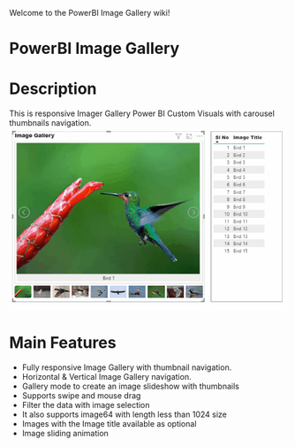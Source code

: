 Welcome to the PowerBI Image Gallery wiki!
# PowerBI Image Gallery

# Description
  This is responsive Imager Gallery Power BI Custom Visuals with carousel thumbnails navigation. 
![alt text](https://github.com/prabhubeec/PowerBI-ImageGallery/blob/master/Report-Navigation.gif?raw=true)


# Main Features

*   Fully responsive Image Gallery with thumbnail navigation.
*   Horizontal & Vertical Image Gallery navigation.
*   Gallery mode to create an image slideshow with thumbnails
*   Supports swipe and mouse drag
*   Filter the data with image selection 
*   It also supports image64 with length less than 1024 size
*   Images with the Image title available as optional
*   Image sliding animation
